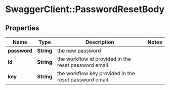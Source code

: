 # SwaggerClient::PasswordResetBody

## Properties
Name | Type | Description | Notes
------------ | ------------- | ------------- | -------------
**password** | **String** | the new password | 
**id** | **String** | the workflow id provided in the reset password email | 
**key** | **String** | the workflow key provided in the reset password email | 


